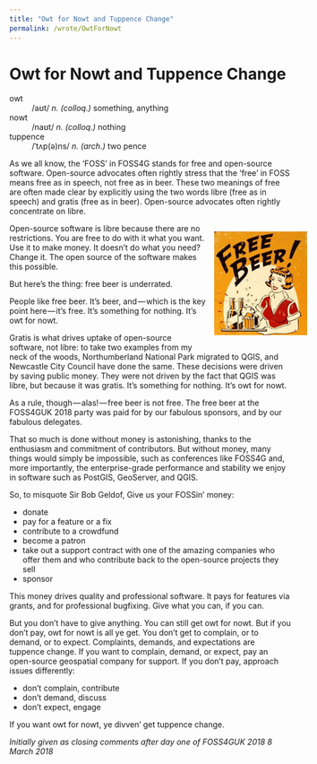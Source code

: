 ```yaml
---
title: "Owt for Nowt and Tuppence Change"
permalink: /wrote/OwtForNowt
---
```

# Owt for Nowt and Tuppence Change

<dl>
    <dt>owt</dt><dd>/aʊt/ <em>n. (colloq.)</em> something, anything</dd>
    <dt>nowt</dt><dd>/naʊt/ <em>n. (colloq.)</em> nothing</dd>
    <dt>tuppence</dt><dd>/ˈtʌp(ə)ns/ <em>n. (arch.)</em> two pence</dd>
</dl>

As we all know, the ‘FOSS’ in FOSS4G stands for free and open-source software. Open-source advocates often rightly stress that the ‘free’ in FOSS means free as in speech, not free as in beer. These two meanings of free are often made clear by explicitly using the two words libre (free as in speech) and gratis (free as in beer). Open-source advocates often rightly concentrate on libre.

<img src="/assets/pics/freebeer.jpg" alt="Free beer!" style="float: right; margin-right: -3em; padding: 1em; max-width: 33%;" />

Open-source software is libre because there are no restrictions. You are free to do with it what you want. Use it to make money. It doesn’t do what you need? Change it. The open source of the software makes this possible.

But here’s the thing: free beer is underrated.

People like free beer. It’s beer, and — which is the key point here — it’s free. It’s something for nothing. It’s owt for nowt.

Gratis is what drives uptake of open-source software, not libre: to take two examples from my neck of the woods, Northumberland National Park migrated to QGIS, and Newcastle City Council have done the same. These decisions were driven by saving public money. They were not driven by the fact that QGIS was libre, but because it was gratis. It’s something for 
nothing. It’s owt for nowt.

As a rule, though — alas! — free beer is not free. The free beer at the FOSS4GUK 2018 party was paid for by our fabulous sponsors, and by our fabulous delegates.

That so much is done without money is astonishing, thanks to the enthusiasm and commitment of contributors. But without money, many things would simply be impossible, such as conferences like FOSS4G and, more importantly, the enterprise-grade performance and stability we enjoy in software such as PostGIS, GeoServer, and QGIS.

So, to misquote Sir Bob Geldof, Give us your FOSSin’ money:

- donate
- pay for a feature or a fix
- contribute to a crowdfund
- become a patron
- take out a support contract with one of the amazing companies who offer them and who contribute back to the open-source projects they sell
- sponsor

This money drives quality and professional software. It pays for features via grants, and for professional bugfixing. Give what you can, if you can.

But you don’t have to give anything. You can still get owt for nowt. But if you don’t pay, owt for nowt is all ye get. You don’t get to complain, or to demand, or to expect. Complaints, demands, and expectations are tuppence change. If you want to complain, demand, or expect, pay an open-source geospatial company for support. If you don’t pay, approach issues differently:

- don’t complain, contribute
- don’t demand, discuss
- don’t expect, engage

If you want owt for nowt, ye divven’ get tuppence change.

*Initially given as closing comments after day one of FOSS4GUK 2018
8 March 2018*